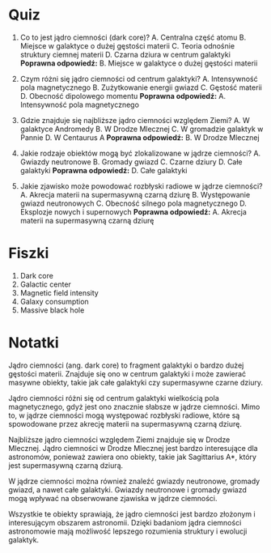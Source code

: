  # Quiz

1. Co to jest jądro ciemności (dark core)?
A. Centralna część atomu
B. Miejsce w galaktyce o dużej gęstości materii
C. Teoria odnośnie struktury ciemnej materii
D. Czarna dziura w centrum galaktyki
   **Poprawna odpowiedź:** B. Miejsce w galaktyce o dużej gęstości materii

2. Czym różni się jądro ciemności od centrum galaktyki?
A. Intensywność pola magnetycznego
B. Zużytkowanie energii gwiazd
C. Gęstość materii
D. Obecność dipolowego momentu
   **Poprawna odpowiedź:** A. Intensywność pola magnetycznego

3. Gdzie znajduje się najbliższe jądro ciemności względem Ziemi?
A. W galaktyce Andromedy
B. W Drodze Mlecznej
C. W gromadzie galaktyk w Pannie
D. W Centaurus A
   **Poprawna odpowiedź:** B. W Drodze Mlecznej

4. Jakie rodzaje obiektów mogą być zlokalizowane w jądrze ciemności?
A. Gwiazdy neutronowe
B. Gromady gwiazd
C. Czarne dziury
D. Całe galaktyki
   **Poprawna odpowiedź:** D. Całe galaktyki

5. Jakie zjawisko może powodować rozbłyski radiowe w jądrze ciemności?
A. Akrecja materii na supermasywną czarną dziurę
B. Występowanie gwiazd neutronowych
C. Obecność silnego pola magnetycznego
D. Eksplozje nowych i supernowych
   **Poprawna odpowiedź:** A. Akrecja materii na supermasywną czarną dziurę

# Fiszki

1. Dark core
2. Galactic center
3. Magnetic field intensity
4. Galaxy consumption
5. Massive black hole

# Notatki

Jądro ciemności (ang. dark core) to fragment galaktyki o bardzo dużej gęstości materii. Znajduje się ono w centrum galaktyki i może zawierać masywne obiekty, takie jak całe galaktyki czy supermasywne czarne dziury.

Jądro ciemności różni się od centrum galaktyki wielkością pola magnetycznego, gdyż jest ono znacznie słabsze w jądrze ciemności. Mimo to, w jądrze ciemności mogą występować rozbłyski radiowe, które są spowodowane przez akrecję materii na supermasywną czarną dziurę.

Najbliższe jądro ciemności względem Ziemi znajduje się w Drodze Mlecznej. Jądro ciemności w Drodze Mlecznej jest bardzo interesujące dla astronomów, ponieważ zawiera ono obiekty, takie jak Sagittarius A*, który jest supermasywną czarną dziurą.

W jądrze ciemności można również znaleźć gwiazdy neutronowe, gromady gwiazd, a nawet całe galaktyki. Gwiazdy neutronowe i gromady gwiazd mogą wpływać na obserwowane zjawiska w jądrze ciemności.

Wszystkie te obiekty sprawiają, że jądro ciemności jest bardzo złożonym i interesującym obszarem astronomii. Dzięki badaniom jądra ciemności astronomowie mają możliwość lepszego rozumienia struktury i ewolucji galaktyk.
